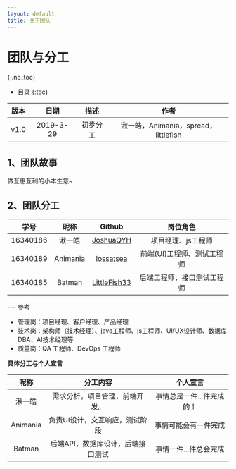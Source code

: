 ```yaml
---
layout: default
title: 关于团队
---
```


# 团队与分工
{:.no_toc}

* 目录
{:toc}

| 版本 |   日期    | 描述 |  作者   |
| :--: | :-------: | :--: | :-----: |
| v1.0 | 2019-3-29 | 初步分工 |湫一皓，Animania，spread，littlefish |

## 1、团队故事

做互惠互利的小本生意~

## 2、团队分工

|学号|昵称|Github|岗位角色|
|:--:|:--:|:--:|:--:|
|16340186|湫一皓|[JoshuaQYH](https://github.com/JoshuaQYH)|项目经理、js工程师|
|16340189|Animania|[lossatsea](https://github.com/lossatsea)|前端(UI)工程师、测试工程师|
|16340185|Batman|[LittleFish33](https://github.com/LittleFish33)|后端工程师，接口测试工程师|


--- 参考
* 管理岗：项目经理、客户经理、产品经理
* 技术岗：架构师（技术经理）、java工程师、js工程师、UI/UX设计师、数据库DBA、AI技术经理等
* 质量岗：QA 工程师、DevOps 工程师


**具体分工与个人宣言**

|昵称|分工内容|个人宣言|
|:--:|:--:|:--:|
|湫一皓|需求分析，项目管理，前端开发。|事情总是一件...件完成的！|
|Animania|负责UI设计，交互响应，测试阶段|事情可能会有一件完成|
|Batman|后端API，数据库设计，后端接口测试|事情一件...件总会完成|

